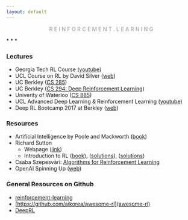 ```yaml
---
layout: default
---
```

<p style="text-align: center; color:#5c58589f; margin =0">R E I N F O R C E M E N T . L E A R N I N G</p>
* * *

### Lectures
- Georgia Tech RL Course ([youtube](https://www.youtube.com/playlist?list=PLFihX_3MLxS-xipfAZUwzAie7AWbJQ8k2))
- UCL Course on RL by David Silver ([web](http://www0.cs.ucl.ac.uk/staff/d.silver/web/Teaching.html))
- UC Berkley ([CS 285](http://rail.eecs.berkeley.edu/deeprlcourse/))
- UC Berkley ([CS 294: Deep Reinforcement Learning](http://rll.berkeley.edu/deeprlcourse-fa15/))
- Univerity of Waterloo ([CS 885](https://cs.uwaterloo.ca/~ppoupart/teaching/cs885-spring18/))
- UCL Advanced Deep Learning & Reinforcement Learning ([youtube](https://www.youtube.com/playlist?list=PLqYmG7hTraZDNJre23vqCGIVpfZ_K2RZs))
- Deep RL Bootcamp 2017 at Berkley ([web](https://sites.google.com/view/deep-rl-bootcamp/))




### Resources
- Artificial Intelligence by Poole and Mackworth ([book](https://artint.info/2e/html/ArtInt2e.html))
- Richard Sutton
    - Webpage ([link](http://incompleteideas.net/))
    - Introduction to RL ([book](http://incompleteideas.net/book/the-book.html)), ([solutions](https://github.com/LyWangPX/Reinforcement-Learning-2nd-Edition-by-Sutton-Exercise-Solutions)), ([solutions](https://github.com/ShangtongZhang/reinforcement-learning-an-introduction))
- Csaba Szepesvári: [Algorithms for Reinforcement Learning](https://sites.ualberta.ca/~szepesva/RLBook.html)
- OpenAI Spinning Up ([web](https://spinningup.openai.com))



### General Resources on Github
- [reinforcement-learning](https://github.com/dennybritz/reinforcement-learning/blob/master/README.md#overview)
- [https://github.com/aikorea/awesome-rl](awesome-rl)
- [DeepRL](https://github.com/ShangtongZhang/DeepRL)
